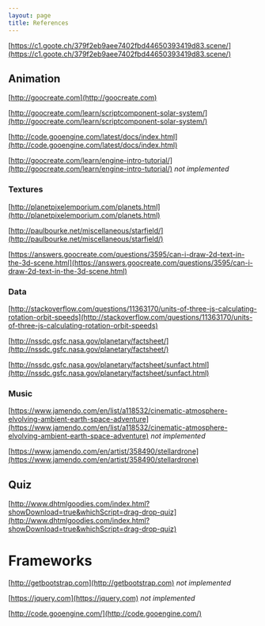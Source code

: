 ```yaml
---
layout: page
title: References
---
```

[https://c1.goote.ch/379f2eb9aee7402fbd44650393419d83.scene/](https://c1.goote.ch/379f2eb9aee7402fbd44650393419d83.scene/)

## Animation
[http://goocreate.com](http://goocreate.com)

[http://goocreate.com/learn/scriptcomponent-solar-system/](http://goocreate.com/learn/scriptcomponent-solar-system/)

[http://code.gooengine.com/latest/docs/index.html](http://code.gooengine.com/latest/docs/index.html)

[http://goocreate.com/learn/engine-intro-tutorial/](http://goocreate.com/learn/engine-intro-tutorial/) _not implemented_

### Textures
[http://planetpixelemporium.com/planets.html](http://planetpixelemporium.com/planets.html)

[http://paulbourke.net/miscellaneous/starfield/](http://paulbourke.net/miscellaneous/starfield/)

[https://answers.goocreate.com/questions/3595/can-i-draw-2d-text-in-the-3d-scene.html](https://answers.goocreate.com/questions/3595/can-i-draw-2d-text-in-the-3d-scene.html)

### Data
[http://stackoverflow.com/questions/11363170/units-of-three-js-calculating-rotation-orbit-speeds](http://stackoverflow.com/questions/11363170/units-of-three-js-calculating-rotation-orbit-speeds)

[http://nssdc.gsfc.nasa.gov/planetary/factsheet/](http://nssdc.gsfc.nasa.gov/planetary/factsheet/)

[http://nssdc.gsfc.nasa.gov/planetary/factsheet/sunfact.html](http://nssdc.gsfc.nasa.gov/planetary/factsheet/sunfact.html)

### Music
[https://www.jamendo.com/en/list/a118532/cinematic-atmosphere-elvolving-ambient-earth-space-adventure](https://www.jamendo.com/en/list/a118532/cinematic-atmosphere-elvolving-ambient-earth-space-adventure) _not implemented_

[https://www.jamendo.com/en/artist/358490/stellardrone](https://www.jamendo.com/en/artist/358490/stellardrone)

## Quiz
[http://www.dhtmlgoodies.com/index.html?showDownload=true&whichScript=drag-drop-quiz](http://www.dhtmlgoodies.com/index.html?showDownload=true&whichScript=drag-drop-quiz)

# Frameworks
[http://getbootstrap.com](http://getbootstrap.com) _not implemented_

[https://jquery.com](https://jquery.com) _not implemented_

[http://code.gooengine.com/](http://code.gooengine.com/)
